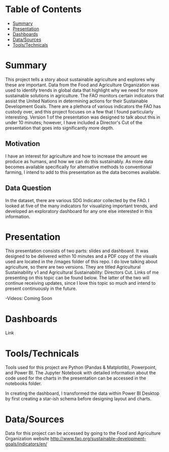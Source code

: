 # Table of Contents
* [Summary](#Summary)
* [Presentation](#Presentation)
* [Dashboards](#Dashboards)
* [Data/Sources](#Data/Sources)
* [Tools/Technicals](#Tools/Technicals)

# Summary

This project tells a story about sustainable agriculture and explores why these are important. Data from the Food and Agriculture Organization was used to identify trends in global data that highlight why we need for more sustainable solutions in agriculture. The FAO monitors certain indicators that assist the United Nations in determining actions for their Sustainable Development Goals. There are a plethora of various indicators the FAO has custody over, and this project focuses on a few that I found particularly interesting. Version 1 of the presentation was designed to talk about this in under 10 minutes; however, I have included a Director's Cut of the presentation that goes into significantly more depth.

## Motivation
I have an interest for agriculture and how to increase the amount we produce as humans, and how we can do this sustainably. As more data becomes available specifically for alternative methods to conventional farming, I intend to add to this presentation as the data becomes available.

## Data Question
In the dataset, there are various SDG Indicator collected by the FAO. I looked at five of the many indicators for visualizing important trends, and developed an exploratory dashboard for any one else interested in this information.

# Presentation
This presentation consists of two parts: slides and dashboard. It was designed to be delivered within 10 minutes and a PDF copy of the visuals used are located in the /images folder of this repo. I do love talking about agriculture, so there are two versions. They are titled Agricultural Sustainability v1 and Agricultural Sustainability: Directors Cut. Links of me presenting on this topic can be found below. The latter of the two will continue receiving updates, since I love this topic so much and intend to present continuously in the future.


-Videos: Coming Soon

# Dashboards

Link


# Tools/Technicals
Tools used for this project are Python (Pandas & Matplotlib), Powerpoint, and Power BI. The Jupyter Notebook with detailed information about the code used for the charts in the presentation can be accessed in the notebooks folder.

In creating the dashboard, I transformed the data within Power BI Desktop by first creating a star-ish schema before designing layout and charts.


# Data/Sources
Data for this project can be accessed by going to the Food and Agriculture Organization website http://www.fao.org/sustainable-development-goals/indicators/en/

